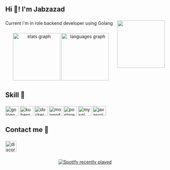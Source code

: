 <h2 align="left">Hi 👋! I'm Jabzazad</h2>

###

<img align="right" height="150" src="https://media.giphy.com/media/UAUtB4Oi9U4EM/giphy.gif"  />

###

<p align="left">Current i'm in role backend developer using Golang</p>

###

<div align="center">
  <img src="https://jabzazad-readme.vercel.app/api?hide_title=false&hide_rank=false&show_icons=true&include_all_commits=true&count_private=true&disable_animations=false&theme=dracula&locale=en&hide_border=false&username=jabzazad" height="150" alt="stats graph"  />
  <img src="https://jabzazad-readme.vercel.app/api/top-langs?locale=en&hide_title=false&layout=compact&card_width=320&langs_count=5&theme=dracula&hide_border=false&username=jabzazad" height="150" alt="languages graph"  />
</div>

###

<h2 align="left">Skill 🔖</h2>

###

<div align="left">
  <img src="https://cdn.jsdelivr.net/gh/devicons/devicon/icons/go/go-original.svg" height="30" width="42" alt="go logo"  />
  <img src="https://cdn.jsdelivr.net/gh/devicons/devicon/icons/kubernetes/kubernetes-plain.svg" height="30" width="42" alt="kubernetes logo"  />
  <img src="https://cdn.jsdelivr.net/gh/devicons/devicon/icons/docker/docker-original.svg" height="30" width="42" alt="docker logo"  />
  <img src="https://cdn.jsdelivr.net/gh/devicons/devicon/icons/mongodb/mongodb-original.svg" height="30" width="42" alt="mongodb logo"  />
  <img src="https://cdn.jsdelivr.net/gh/devicons/devicon/icons/postgresql/postgresql-original.svg" height="30" width="42" alt="postgresql logo"  />
  <img src="https://cdn.jsdelivr.net/gh/devicons/devicon/icons/mysql/mysql-original.svg" height="30" width="42" alt="mysql logo"  />
  <img src="https://cdn.jsdelivr.net/gh/devicons/devicon/icons/javascript/javascript-original.svg" height="30" width="42" alt="javascript logo"  />
</div>

###

<h2 align="left">Contact me 📲</h2>

###

<div align="left">
  <a href="https://discord.com/users/302057590324592640" target="_blank">
    <img src="https://img.shields.io/static/v1?message=Discord&logo=discord&label=&color=7289DA&logoColor=white&labelColor=&style=for-the-badge" height="35" alt="discord logo"  />
  </a>
</div>

###

<div align="center">
  <a href="https://open.spotify.com/user/31fpqmmhzd3ubyczu2jub5gqgiuu">
    <img src="https://spotify-recently-played-readme.vercel.app/api?user=31fpqmmhzd3ubyczu2jub5gqgiuu&count=5&unique=false" alt="Spotify recently played"  />
  </a>
</div>

###
